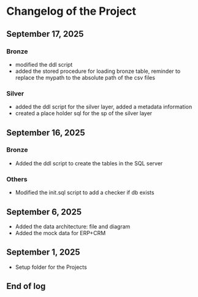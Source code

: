 # Changelog of the Project

## September 17, 2025

### Bronze
- modified the ddl script 
- added the stored procedure for loading bronze table, reminder to replace the mypath to the absolute path of the csv files

### Silver
- added the ddl script for the silver layer, added a metadata information
- created a place holder sql for the sp of the silver layer

## September 16, 2025

### Bronze
- Added the ddl script to create the tables in the SQL server

### Others
- Modified the init.sql script to add a checker if db exists

## September 6, 2025
- Added the data architecture: file and diagram
- Added the mock data for ERP+CRM

## September 1, 2025
- Setup folder for the Projects

## End of log